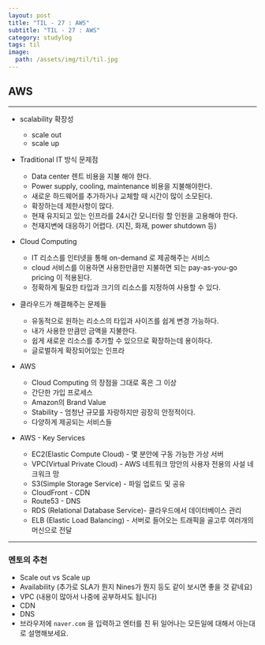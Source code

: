 ```yaml
---
layout: post
title: "TIL - 27 : AWS"
subtitle: "TIL - 27 : AWS"
category: studylog
tags: til
image:
  path: /assets/img/til/til.jpg
---
```


<!-- more -->
## AWS  
---  

* scalability 확장성
  * scale out
  * scale up

* Traditional IT 방식 문제점  
  * Data center 렌트 비용을 지불 해야 한다.  
  * Power supply, cooling, maintenance 비용을 지불해야한다.  
  * 새로운 하드웨어를 추가하거나 교체할 때 시간이 많이 소모된다.  
  * 확장하는데 제한사항이 많다.  
  * 현재 유지되고 있는 인프라를 24시간 모니터링 할 인원을 고용해야 한다.  
  * 천재지변에 대응하기 어렵다. (지진, 화재, power shutdown 등)  

* Cloud Computing  
  * IT 리소스를 인터넷을 통해 on-demand 로 제공해주는 서비스  
  * cloud 서비스를 이용하면 사용한만큼만 지불하면 되는 pay-as-you-go pricing 이 적용된다.  
  * 정확하게 필요한 타입과 크기의 리소스를 지정하여 사용할 수 있다.  

* 클라우드가 해결해주는 문제들  
  * 유동적으로 원하는 리소스의 타입과 사이즈를 쉽게 변경 가능하다.  
  * 내가 사용한 만큼만 금액을 지불한다.  
  * 쉽게 새로운 리소스를 추가할 수 있으므로 확장하는데 용이하다.  
  * 글로벌하게 확장되어있는 인프라  

* AWS  
  * Cloud Computing 의 장점을 그대로 혹은 그 이상  
  * 간단한 가입 프로세스  
  * Amazon의 Brand Value  
  * Stability - 엄청난 규모를 자랑하지만 굉장히 안정적이다.  
  * 다양하게 제공되는 서비스들  

* AWS - Key Services
  * EC2(Elastic Compute Cloud) - 몇 분안에 구동 가능한 가상 서버  
  * VPC(Virtual Private Cloud) - AWS 네트워크 망안의 사용자 전용의 사설 네크워크 망  
  * S3(Simple Storage Service) - 파일 업로드 및 공유  
  * CloudFront - CDN  
  * Route53 - DNS  
  * RDS (Relational Database Service)- 클라우드에서 데이터베이스 관리  
  * ELB (Elastic Load Balancing) - 서버로 들어오는 트래픽을 골고루 여러개의 머신으로 전달  

---
### 멘토의 추천  

- Scale out vs Scale up  
- Availability (추가로 SLA가 뭔지 Nines가 뭔지 등도 같이 보시면 좋을 것 같네요)  
- VPC (내용이 많아서 나중에 공부하셔도 됩니다)  
- CDN  
- DNS  
- 브라우저에 `naver.com` 을 입력하고 엔터를 친 뒤 일어나는 모든일에 대해서 아는대로 설명해보세요.  